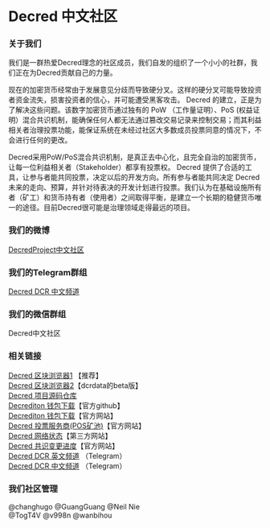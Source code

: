 # Decred 中文社区

### 关于我们 

我们是一群热爱Decred理念的社区成员，我们自发的组织了一个小小的社群，我们正在为Decred贡献自己的力量。


现在的加密货币经常由于发展意见分歧而导致硬分叉。这样的硬分叉可能导致投资者资金流失，损害投资者的信心，并可能遭受黑客攻击。
Decred 的建立，正是为了解决这些问题。该数字加密货币通过独有的 PoW （工作量证明）、PoS (权益证明）混合共识机制，能确保任何人都无法通过篡改交易记录来控制交易；而其利益相关者治理投票功能，能保证系统在未经过社区大多数成员投票同意的情况下，不会进行任何的更改。

Decred采用PoW/PoS混合共识机制，是真正去中心化，且完全自治的加密货币，让每一位利益相关者（Stakeholder）都享有投票权。 Decred 提供了合适的工具，让参与者能共同投票，决定以后的开发方向。所有参与者能共同决定 Decred 未来的走向、预算，并针对待表决的开发计划进行投票。我们认为在基础设施所有者（矿工）和货币持有者（使用者）之间取得平衡，是建立一个长期的稳健货币唯一的途径。目前Decred很可能是治理领域走得最远的项目。

### 我们的微博
[DecredProject中文社区](https://weibo.com/DecredProject)

### 我们的Telegram群组
[Decred DCR 中文频道](https://t.me/decred_cn) 

### 我们的微信群组
Decred中文社区

### 相关链接
[Decred 区块浏览器1](https://explorer.dcrdata.org) 【推荐】<br/>
[Decred 区块浏览器2](https://beta.dcrdata.org)【dcrdata的beta版】<br/>
[Decred 项目源码仓库](https://github.com/decred)<br/>
[Decrediton 钱包下载](https://github.com/decred/decred-binaries/releases)【官方github】<br/>
[Decrediton 钱包下载](https://www.decred.org/downloads)【官方网站】<br/>
[Decred 投票服务商(POS矿池)](https://www.decred.org/vsp/)【官方网站】<br/>
[Decred 网络状态](https://dcred.eu/home)【第三方网站】<br/>
[Decred 共识变更进度](https://voting.decred.org)【官方网站】<br/>
[Decred DCR 英文频道](https://t.me/Decred) （Telegram）<br/>
[Decred DCR 中文频道](https://t.me/decred_cn) （Telegram）
### 我们社区管理
  @changhugo @GuangGuang @Neil Nie <br/>
  @TogT4V @v998n @wanbihou<br/>
